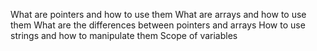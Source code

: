 What are pointers and how to use them
What are arrays and how to use them
What are the differences between pointers and arrays
How to use strings and how to manipulate them
Scope of variables